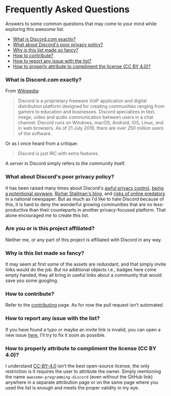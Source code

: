 <!-- omit in toc -->
# Frequently Asked Questions

Answers to some common questions that may come to your mind while exploring this awesome list.
- [What is Discord.com exactly?](#what-is-discordcom-exactly)
- [What about Discord's poor privacy policy?](#what-about-discords-poor-privacy-policy)
- [Why is this list made so fancy?](#why-is-this-list-made-so-fancy)
- [How to contribute?](#how-to-contribute)
- [How to report any issue with the list?](#how-to-report-any-issue-with-the-list)
- [How to properly attribute to compliment the license (CC BY 4.0)?](#how-to-properly-attribute-to-compliment-the-license-cc-by-40)

### What is Discord.com exactly?

From [Wikipedia](https://en.wikipedia.org/wiki/Discord_(software)):
> Discord is a proprietary freeware VoIP application and digital distribution platform designed for creating communities ranging from gamers to education and businesses. Discord specializes in text, image, video and audio communication between users in a chat channel. Discord runs on Windows, macOS, Android, iOS, Linux, and in web browsers. As of 21 July 2019, there are over 250 million users of the software.

Or as I once heard from a critique:
> Discord is just IRC with extra features.

A _server_ in Discord simply refers to the community itself. 

### What about Discord's poor privacy policy?

It has been raised many times about Discord's [awful privacy control](https://swordfishevaluations.com/2019/09/12/privacy-concerns-with-discord/), [being a potentional spyware](https://spyware.neocities.org/articles/discord.html), [Richar Stallman's blog](https://stallman.org/discord.html), and [risks of online predators](https://www.wsj.com/articles/discord-where-teens-rule-and-parents-fear-to-tread-11560245402) in a national newspaper. But as much as I'd like to hate Discord because of this, it is hard to deny the wonderful growing communities that are no less-productive than their counteparts in another privacy-focused platform. That alone encouraged me to create this list.

### Are you or is this project affiliated?

Neither me, or any part of this project is affiliated with Discord in any way. 

### Why is this list made so fancy?

It may seem at first some of the assets are redundant, and that simply invite links would do the job. But no additional objects i.e., badges here come empty handed, they all bring in useful links about a community that would save you some googling.

### How to contribute?

Refer to the [contributing](CONTRIBUTING.md) page. As for now the pull request isn't automated.

### How to report any issue with the list?

If you have found a typo or maybe an invite link is invalid, you can open a new issue [here](https://github.com/mhxion/awesome-programming-discord/issues), I'll try to fix it soon as possible.

### How to properly attribute to compliment the license (CC BY 4.0)?

I understand [CC-BY-4.0](https://creativecommons.org/licenses/by/4.0/) isn't the best open-source license, the only restriction is it requires the user to attribute the owner. Simply mentioning the name `awesome-programming-discord` (even without the GitHub link) anywhere in a separate attribution page or on the same page where you used the list is enough and meets the proper validity in my eye.
